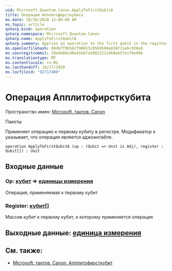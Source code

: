 ```yaml
---
uid: Microsoft.Quantum.Canon.ApplyToFirstQubitA
title: Операция Апплитофирсткубита
ms.date: 10/26/2020 12:00:00 AM
ms.topic: article
qsharp.kind: operation
qsharp.namespace: Microsoft.Quantum.Canon
qsharp.name: ApplyToFirstQubitA
qsharp.summary: Applies an operation to the first qubit in the register. The modifier `A` indicates that the operation is adjointable.
ms.openlocfilehash: 00dbff0b562f90653c8569589e838f11e6c938e8
ms.sourcegitcommit: 29e0d88a30e4166fa580132124b0eb57e1f0e986
ms.translationtype: MT
ms.contentlocale: ru-RU
ms.lasthandoff: 10/27/2020
ms.locfileid: "92717400"
---
```

# <a name="applytofirstqubita-operation"></a>Операция Апплитофирсткубита

Пространство имен: [Microsoft. тактов. Canon](xref:Microsoft.Quantum.Canon)

Пакеты [](https://nuget.org/packages/)


Применяет операцию к первому кубиту в регистре.
Модификатор `A` указывает, что операция является аджоинтабле.

```qsharp
operation ApplyToFirstQubitA (op : (Qubit => Unit is Adj), register : Qubit[]) : Unit
```


## <a name="input"></a>Входные данные

### <a name="op--qubit--unit-adj"></a>Op: [кубит](xref:microsoft.quantum.lang-ref.qubit) => [единицы измерения](xref:microsoft.quantum.lang-ref.unit)

Операция, применяемая к первому кубит


### <a name="register--qubit"></a>Register: [кубит](xref:microsoft.quantum.lang-ref.qubit)[]

Массив кубит к первому кубит, к которому применяется операция



## <a name="output--unit"></a>Выходные данные: [единица измерения](xref:microsoft.quantum.lang-ref.unit)



## <a name="see-also"></a>См. также:

- [Microsoft. тактов. Canon. Апплитофирсткубит](xref:Microsoft.Quantum.Canon.ApplyToFirstQubit)